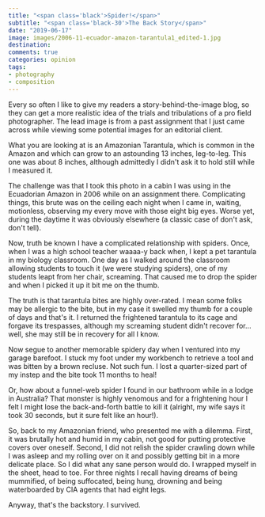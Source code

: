 ```yaml
---
title: "<span class='black'>Spider!</span>"
subtitle: "<span class='black-30'>The Back Story</span>"
date: "2019-06-17"
image: images/2006-11-ecuador-amazon-tarantula1_edited-1.jpg
destination:
comments: true
categories: opinion
tags:
- photography
- composition
---
```


Every so often I like to give my readers a story-behind-the-image blog, so they can get a more realistic idea of the trials and tribulations of a pro field photographer. The lead image is from a past assignment that I just came across while viewing some potential images for an editorial client. 

What you are looking at is an Amazonian Tarantula, which is common in the Amazon and which can grow to an astounding 13 inches, leg-to-leg. This one was about 8 inches, although admittedly I didn't ask it to hold still while I measured it. 

The challenge was that I took this photo in a cabin I was using in the Ecuadorian Amazon in 2006 while on an assignment there. Complicating things, this brute was on the ceiling each night when I came in, waiting, motionless, observing my every move with those eight big eyes. Worse yet, during the daytime it was obviously elsewhere (a classic case of don't ask, don't tell). 

Now, truth be known I have a complicated relationship with spiders. Once, when I was a high school teacher waaaa-y back when, I kept a pet tarantula in my biology classroom. One day as I walked around the classroom allowing students to touch it (we were studying spiders), one of my students leapt from her chair, screaming. That caused me to drop the spider and when I picked it up it bit me on the thumb. 

The truth is that tarantula bites are highly over-rated. I mean some folks may be allergic to the bite, but in my case it swelled my thumb for a couple of days and that's it. I returned the frightened tarantula to its cage and forgave its trespasses, although my screaming student didn't recover for… well, she may still be in recovery for all I know.  

Now segue to another memorable spidery day when I ventured into my garage  barefoot. I stuck my foot under my workbench to retrieve a tool and was bitten by a brown recluse. Not such fun. I lost a quarter-sized part of my instep and the bite took 11 months to heal!  

Or, how about a funnel-web spider I found in our bathroom while in a lodge in Australia? That monster is highly venomous and for a frightening hour I felt I might lose the back-and-forth battle to kill it (alright, my wife says it took 30 seconds, but it sure felt like an hour!). 

So, back to my Amazonian friend, who presented me with a dilemma. First, it was brutally hot and humid in my cabin, not good for putting protective covers over oneself. Second, I did not relish the spider crawling down while I was asleep and my rolling over on it and possibly getting bit in a more delicate place. So I did what any sane person would do. I wrapped myself in the sheet, head to toe. For three nights I recall having dreams of being mummified, of being suffocated, being hung, drowning and being waterboarded by CIA agents that had eight legs. 

Anyway, that's the backstory. I survived. 